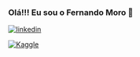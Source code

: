 
### Olá!!! Eu sou o Fernando Moro 👋

[![linkedin](https://img.shields.io/badge/LinkedIn-0077B5?style=for-the-badge&logo=linkedin&logoColor=white)](www.linkedin.com/in/fernando-moro-660135167)


[![Kaggle](https://img.shields.io/badge/Kaggle-20BEFF?style=for-the-badge&logo=Kaggle&logoColor=white)](www.linkedin.com/in/fernando-moro-660135167)
